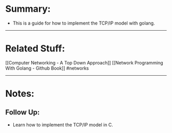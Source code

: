 # Summary:
- This is a guide for how to implement the TCP/IP model with golang.
---
# Related Stuff:
 [[Computer Networking - A Top Down Approach]]
 [[Network Programming With Golang - Github Book]]
#networks 
 
---

# Notes:
## Follow Up:
- Learn how to implement the TCP/IP model in C.